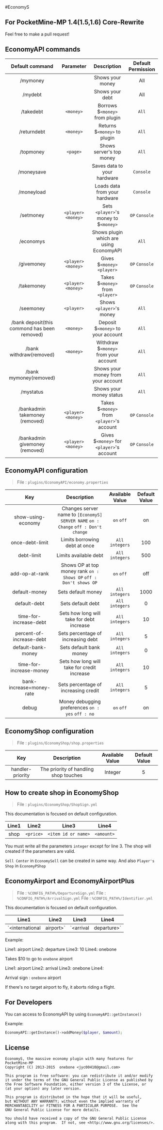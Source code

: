 #EconomyS
## For PocketMine-MP 1.4(1.5,1.6) Core-Rewrite

Feel free to make a pull request!

## EconomyAPI commands

| Default command | Parameter | Description | Default Permission |
| :-----: | :-------: | :---------: | :-------: |
| /mymoney | | Shows your money | All |
| /mydebt | | Shows your debt | All |
| /takedebt | `<money>` | Borrows $`<money>` from plugin | `All` |
| /returndebt | `<money>` | Returns $`<money>` to plugin | `All` |
| /topmoney | `<page>` | Shows server's top money | `All` |
| /moneysave | | Saves data to your hardware | `Console` |
| /moneyload | | Loads data from your hardware | `Console` |
| /setmoney | `<player>` `<money>` | Sets `<player>`'s money to $`<money>` | `OP` `Console` |
| /economys | | Shows plugin which are using EconomyAPI | `All` |
| /givemoney | `<player>` `<money>` | Gives $`<money>` `<player>` | `OP` `Console` |
| /takemoney | `<player>` `<money>` | Takes $`<money>` from `<player>` | `OP` `Console` |
| /seemoney | `<player>` | Shows `<player>`'s money | `All` |
| /bank deposit(this commond has been removed) | `<money>` | Deposit $`<money>` to your account | `All` |
| /bank withdraw(removed) | `<money>` | Withdraw $`<money>` from your account | `All` |
| /bank mymoney(removed) | | Shows your money from your account | `All` |
| /mystatus | | Shows your money status | `All` |
| /bankadmin takemoney (removed) | `<player>` `<money>` | Takes $`<money>` from `<player>`'s account | `OP` `Console` |
| /bankadmin givemoney (removed)| `<player>` `<money>` | Gives $`<money>` for `<player>`'s account | `OP` `Console` |


## EconomyAPI configuration

> File : `plugins/EconomyAPI/economy.properties`

| Key | Description | Available Value | Default Value |
| :-: | :---------: | :---------------: | :---------: |
| show-using-economy | Changes server name to `[EconomyS] SERVER NAME`   `on : Change` `off : Don't change` | `on` `off` | on | 
| once-debt-limit | Limits borrowing debt at once | `All integers` | 100 |
| debt-limit | Limits available debt | `All integers` | 500 |
| add-op-at-rank | Shows OP at top money rank    `on : Shows OP` `off : Don't shows OP` | `on` `off` | off |
| default-money | Sets default money | `All integers` | 1000 |
| default-debt | Sets default debt | `All integers` | 0 |
| time-for-increase-debt | Sets how long will take for debt increase | `All integers` | 10 |
| percent-of-increase-debt | Sets percentage of increasing debt | `All integers` | 5 |
| default-bank-money | Sets default bank money | `All integers` | 0 |
| time-for-increase-money | Sets how long will take for credit increase | `All integers` | 10 |
| bank-increase=money-rate | Sets percentage of increasing credit | `All integers` | 5 |
| debug | Money debugging preferences  `on : yes` `off : no` | `on` `off` | on |

## EconomyShop configuration

> File : `plugins/EconomyShop/shop.properties`

| Key | Description | Available Value | Default Value |
| :-: | :---------: | :-------------: | :-----------: |
| handler-priority | The priority of handling shop touches | Integer | 5 |

## How to create shop in EconomyShop

> File : `plugins/EconomyShop/ShopSign.yml`

This documentation is focused on default configuration.

| Line1 | Line2 | Line3 | Line4 |
| :---: | :---: | :---: | :---: |
| shop | `<price>` | `<item id or name>` | `<amount>` |

You must write all the parameters `integer` except for line 3.
The shop will created if the parameters are valid.

`Sell Center` in `EconomySell` can be created in same way. And also `Player's Shop` in `EconomyPShop`

## EconomyAirport and EconomyAirportPlus

> File : `%CONFIG_PATH%/DepartureSign.yml`
> File : `%CONFIG_PATH%/ArrivalSign.yml`
> File : `%CONFIG_PATH%/Identifier.yml`

This documentation is focused on default configuration.

| Line1 | Line2 | Line3 | Line4 |
| :---: | :---: | :---: | :---: |
| `<international | airport>` | `<arrival | departure>` | `<arrival:`Airport name` departure:`price`>` | `<arrival:`none` departure:`<target>`>` |

Example:

Line1: airport
Line2: departure
Line3: 10
Line4: onebone

Takes $10 to go to `onebone` airport

Line1: airport
Line2: arrival
Line3: onebone
Line4: 

Arrival sign : `onebone` airport

If there's no target airport to fly, it aborts riding a flight.

## For Developers

You can access to EconomyAPI by using `EconomyAPI::getInstance()`

Example:
```php
EconomyAPI::getInstance()->addMoney($player, $amount);
```

## License
```
EconomyS, the massive economy plugin with many features for PocketMine-MP
Copyright (C) 2013-2015  onebone <jyc00410@gmail.com>

This program is free software: you can redistribute it and/or modify
it under the terms of the GNU General Public License as published by
the Free Software Foundation, either version 3 of the License, or
(at your option) any later version.

This program is distributed in the hope that it will be useful,
but WITHOUT ANY WARRANTY; without even the implied warranty of
MERCHANTABILITY or FITNESS FOR A PARTICULAR PURPOSE.  See the
GNU General Public License for more details.

You should have received a copy of the GNU General Public License
along with this program.  If not, see <http://www.gnu.org/licenses/>.
```

